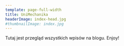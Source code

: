 ```yaml
---
template: page-full-width
title: UniMechanika
headerImage: index-head.jpg
#thumbnailImage: index.jpg
---
```

Tutaj jest przegląd wszystkich wpisów na blogu. Enjoy!
